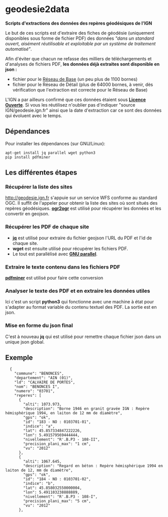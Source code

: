 # geodesie2data
**Scripts d'extractions des données des repères géodésiques de l'IGN**

Le but de ces scripts est d'extraire des fiches de géodésie (uniquement disponibles sous forme de fichier PDF) des données *"dans un standard ouvert, aisément réutilisable et exploitable par un système de traitement automatisé"*.

Afin d'éviter que chacun ne refasse des milliers de téléchargements et d'analyses de fichiers PDF, **les données déjà extraites sont disponible en json :**
- fichier pour le [Réseau de Base](https://github.com/cquest/geodesie2data/raw/master/rbf-all.json) (un peu plus de 1100 bornes)
- fichier pour le Réseau de Détail (plus de 64000 bornes, à venir, dès vérification que l'extraction est correcte pour le Réseau de Base)

L'IGN a par ailleurs confirmé que ces données étaient sous [**Licence Ouverte**](https://www.etalab.gouv.fr/wp-content/uploads/2014/05/Licence_Ouverte.pdf). Si vous les réutilisez n'oublier pas d'indiquer "source IGN/geodesie.ign.fr" ainsi que la date d'extraction car ce sont des données qui évoluent avec le temps.

## Dépendances

Pour installer les dépendances (sur GNU/Linux):
```
apt-get install jq parallel wget python3
pip install pdfminer
```
## Les différentes étapes

### Récupérer la liste des sites
http://geodesie.ign.fr s'appuie sur un service WFS conforme au standard OGC.
Il suffit de l'appeler pour obtenir la liste des sites où sont situés des repères géodésiques.
**[ogr2ogr](http://www.gdal.org/ogr2ogr.html)** est utilisé pour récupérer les données et les convertir en geojson.

### Récupérer les PDF de chaque site
- **[jq](https://stedolan.github.io/jq/)** est utilisé pour extraire du fichier geojson l'URL du PDF et l'id de chaque site.
- **wget** est ensuite utilisé pour récupérer les fichiers PDF.
- Le tout est parallélisé avec **[GNU parallel](https://www.gnu.org/software/parallel/)**.

### Extraire le texte contenu dans les fichiers PDF
**[pdfminer](http://www.unixuser.org/~euske/python/pdfminer/)** est utilisé pour faire cette conversion

### Analyser le texte des PDF et en extraire les données utiles
Ici c'est un script **python3** qui fonctionne avec une machine à état pour s'adapter au format variable du contenu textuel des PDF.
La sortie est en json.

### Mise en forme du json final
C'est à nouveau **jq** qui est utilisé pour remettre chaque fichier json dans un unique json global.

## Exemple
```
  {
    "commune": "BENONCES",
    "departement": "AIN (01)",
    "ld": "CALVAIRE DE PORTES",
    "nom": "BENONCES I",
    "numero": "03701",
    "reperes": [
      {
        "alti": 1073.973,
        "description": "Borne 1946 en granit gravée IGN : Repère hémisphérique 1994, en laiton de 12 mm de diamètre",
        "gps": "ok",
        "id": "183 - NO : 0103701-01",
        "indice": "a",
        "lat": 45.857334847222226,
        "lon": 5.491579569444444,
        "nivellement": "R'.B.P3 - 108-II",
        "precision_plani_max": "1 cm",
        "vu": "2012"
      },
      {
        "alti": 1067.645,
        "description": "Regard en béton : Repère hémisphérique 1994 en laiton de 12, mm de diamètre",
        "gps": "ok",
        "id": "184 - NO : 0103701-02",
        "indice": "b",
        "lat": 45.858032550000004,
        "lon": 5.491103238888889,
        "nivellement": "R'.B.P3 - 108-I",
        "precision_plani_max": "5 cm",
        "vu": "2012"
      },
      
